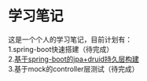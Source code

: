 # 学习笔记
这是一个个人的学习笔记，目前计划有：<br>
1.spring-boot快速搭建（待完成）<br>
2.[基于spring-boot的jpa+druid持久层构建](https://github.com/FaustPipeDream/-/issues/1)<br>
3.基于mock的controller层测试（待完成）<br>
